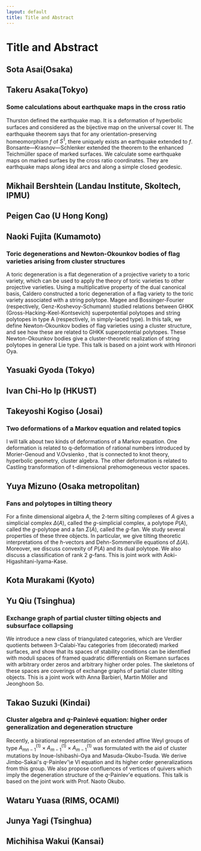 ```yaml
---
layout: default
title: Title and Abstract
---
```


<script type="text/x-mathjax-config">MathJax.Hub.Config({tex2jax:{inlineMath:[['\$','\$'],['\\(','\\)']],processEscapes:true},CommonHTML: {matchFontHeight:false}});</script>
<script type="text/javascript" async src="https://cdnjs.cloudflare.com/ajax/libs/mathjax/2.7.1/MathJax.js?config=TeX-MML-AM_CHTML"></script>

# Title and Abstract

## Sota Asai(Osaka)

## Takeru Asaka(Tokyo)
### Some calculations about earthquake maps in the cross ratio
Thurston defined the earthquake map. It is a deformation of
hyperbolic surfaces and considered as the bijective map on the
universal cover $\mathbb{H}$. The earthquake theorem says that for any
orientation-preserving homeomorphism $f$ of $S^1$, there uniquely
exists an earthquake extended to $f$.   Bonsante—Krasnov—Schlenker
extended the theorem to the enhanced Teichmüller space of marked
surfaces. We calculate some earthquake maps on marked surfaes by the cross
ratio coordinates. They are earthquake maps along ideal arcs and along
a simple closed geodesic.

## Mikhail Bershtein (Landau Institute, Skoltech, IPMU)

## Peigen Cao (U Hong Kong)

## Naoki Fujita (Kumamoto)
### Toric degenerations and Newton-Okounkov bodies of flag varieties arising from cluster structures
A toric degeneration is a flat degeneration of a projective variety to a toric variety, which can be used to apply the theory of toric varieties to other projective varieties. Using a multiplicative property of the dual canonical basis, Caldero constructed a toric degeneration of a flag variety to the toric variety associated with a string polytope. Magee and Bossinger-Fourier (respectively, Genz-Koshevoy-Schumann) studied relations between GHKK (Gross-Hacking-Keel-Kontsevich) superpotential polytopes and string polytopes in type A (respectively, in simply-laced type). In this talk, we define Newton-Okounkov bodies of flag varieties using a cluster structure, and see how these are related to GHKK superpotential polytopes. These Newton-Okounkov bodies give a cluster-theoretic realization of string polytopes in general Lie type. This talk is based on a joint work with Hironori Oya.

## Yasuaki Gyoda (Tokyo)

## Ivan Chi-Ho Ip (HKUST)

## Takeyoshi Kogiso (Josai)
### Two deformations of a Markov equation and related topics
I will talk about two kinds of deformations of a Markov equation.
One deformation is related to q-deformation of rational numbers introduced by Morier-Genoud and V.Ovsienko , that is connected to knot
 theory, hyperbolic geometry, cluster algebra.
The other deformation is related to Castling transformation of t-dimensional prehomogeneous vector spaces.

## Yuya Mizuno (Osaka metropolitan)
### Fans and polytopes in tilting theory
For a finite dimensional algebra $A$, the 2-term silting complexes of $A$ gives a simplicial complex $\Delta(A)$, called the $g$-simplicial complex,
a polytope $P(A)$, called the $g$-polytope and a fan $\Sigma(A)$, called the $g$-fan.
We study several properties of these three objects.
In particular, we give tilting theoretic interpretations of the $h$-vectors and Dehn-Sommerville equations of $\Delta(A)$.
Moreover, we discuss convexity of $P(A)$ and its dual polytope. We also discuss a classification of rank 2 $g$-fans.
This is joint work with Aoki-Higashitani-Iyama-Kase.

## Kota Murakami (Kyoto)

## Yu Qiu (Tsinghua)
### Exchange graph of partial cluster tilting objects and subsurface collapsing
We introduce a new class of triangulated categories, which are Verdier quotients between 3-Calabi-Yau categories from (decorated) marked surfaces, and show that its spaces of stability conditions can be identified with moduli spaces of framed quadratic differentials on Riemann surfaces with arbitrary order zeros and arbitrary higher order poles. The skeletons of these spaces are coverings of exchange graphs of partial cluster tilting objects.
This is a joint work with Anna Barbieri, Martin Möller and Jeonghoon So.

## Takao Suzuki (Kindai)
### Cluster algebra and $q$-Painlevé equation: higher order generalization and degeneration structure
Recently, a birational representation of an extended affine Weyl groups of type $A_{mn-1}^{(1)}\times A_{m-1}^{(1)}\times A_{m-1}^{(1)}$ was formulated with the aid of cluster mutations by Inoue-Ishibashi-Oya and Masuda-Okubo-Tsuda.
We derive Jimbo-Sakai's $q$-Painlev'\e VI equation and its higher order generalizations from this group.
We also propose confluences of vertices of quivers which imply the degeneration structure of the $q$-Painlev\'e equations.
This talk is based on the joint work with Prof. Naoto Okubo.

## Wataru Yuasa (RIMS, OCAMI)

## Junya Yagi (Tsinghua)

## Michihisa Wakui (Kansai)